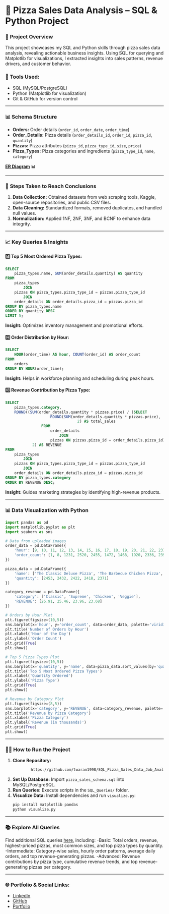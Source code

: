 # 🍕 **Pizza Sales Data Analysis** – SQL & Python Project

### 🚀 **Project Overview**
This project showcases my SQL and Python skills through pizza sales data analysis, revealing actionable business insights. Using SQL for querying and Matplotlib for visualizations, I extracted insights into sales patterns, revenue drivers, and customer behavior.

### 🔧 **Tools Used:**  
- SQL (MySQL/PostgreSQL)  
- Python (Matplotlib for visualization)  
- Git & GitHub for version control

---

### 📊 **Schema Structure**
- **Orders:** Order details (`order_id`, `order_date`, `order_time`)
- **Order_Details:** Pizza details (`order_details_id`, `order_id`, `pizza_id`, `quantity`)
- **Pizzas:** Pizza attributes (`pizza_id`, `pizza_type_id`, `size`, `price`)
- **Pizza_Types:** Pizza categories and ingredients (`pizza_type_id`, `name`, `category`)

**[ER Diagram](https://github.com/twaran1998/SQL_Pizza_Sales_Data_Job_Analysis-/blob/main/Database%20Schema%20and%20Relationships/pizza_sales_schema.png)** 📊

---

### 🧩 **Steps Taken to Reach Conclusions**
1. **Data Collection:** Obtained datasets from web scraping tools, Kaggle, open-source repositories, and public CSV files.
2. **Data Cleaning:** Standardized formats, removed duplicates, and handled null values.
3. **Normalization:** Applied 1NF, 2NF, 3NF, and BCNF to enhance data integrity.

---

### 📈 **Key Queries & Insights**
#### 1️⃣ **Top 5 Most Ordered Pizza Types:**
```sql
SELECT 
    pizza_types.name, SUM(order_details.quantity) AS quantity
FROM
    pizza_types
        JOIN
    pizzas ON pizza_types.pizza_type_id = pizzas.pizza_type_id
        JOIN
    order_details ON order_details.pizza_id = pizzas.pizza_id
GROUP BY pizza_types.name
ORDER BY quantity DESC
LIMIT 5;

```
**Insight:** Optimizes inventory management and promotional efforts.

#### 2️⃣ **Order Distribution by Hour:**
```sql
SELECT 
    HOUR(order_time) AS hour, COUNT(order_id) AS order_count
FROM
    orders
GROUP BY HOUR(order_time);

```
**Insight:** Helps in workforce planning and scheduling during peak hours.

#### 3️⃣ **Revenue Contribution by Pizza Type:**
```sql
SELECT 
    pizza_types.category,
    ROUND((SUM(order_details.quantity * pizzas.price) / (SELECT 
                    ROUND(SUM(order_details.quantity * pizzas.price),
                                2) AS total_sales
                FROM
                    order_details
                        JOIN
                    pizzas ON pizzas.pizza_id = order_details.pizza_id)) * 100,
            2) AS REVENUE
FROM
    pizza_types
        JOIN
    pizzas ON pizza_types.pizza_type_id = pizzas.pizza_type_id
        JOIN
    order_details ON order_details.pizza_id = pizzas.pizza_id
GROUP BY pizza_types.category
ORDER BY REVENUE DESC;

```
**Insight:** Guides marketing strategies by identifying high-revenue products.

---

### 📊 **Data Visualization with Python**
```python
import pandas as pd
import matplotlib.pyplot as plt
import seaborn as sns

# Data from uploaded images
order_data = pd.DataFrame({
    'hour': [9, 10, 11, 12, 13, 14, 15, 16, 17, 18, 19, 20, 21, 22, 23],
    'order_count': [1, 8, 1231, 2520, 2455, 1472, 1468, 1920, 2336, 2399, 2009, 1642, 1198, 663, 28]
})

pizza_data = pd.DataFrame({
    'name': ['The Classic Deluxe Pizza', 'The Barbecue Chicken Pizza', 'The Hawaiian Pizza', 'The Pepperoni Pizza', 'The Thai Chicken Pizza'],
    'quantity': [2453, 2432, 2422, 2418, 2371]
})

category_revenue = pd.DataFrame({
    'category': ['Classic', 'Supreme', 'Chicken', 'Veggie'],
    'REVENUE': [26.91, 25.46, 23.96, 23.68]
})

# Orders by Hour Plot
plt.figure(figsize=(10,5))
sns.barplot(x='hour', y='order_count', data=order_data, palette='viridis')
plt.title('Number of Orders by Hour')
plt.xlabel('Hour of the Day')
plt.ylabel('Order Count')
plt.grid(True)
plt.show()

# Top 5 Pizza Types Plot
plt.figure(figsize=(10,5))
sns.barplot(x='quantity', y='name', data=pizza_data.sort_values(by='quantity'), palette='plasma')
plt.title('Top 5 Most Ordered Pizza Types')
plt.xlabel('Quantity Ordered')
plt.ylabel('Pizza Type')
plt.grid(True)
plt.show()

# Revenue by Category Plot
plt.figure(figsize=(8,5))
sns.barplot(x='category', y='REVENUE', data=category_revenue, palette='cubehelix')
plt.title('Revenue by Pizza Category')
plt.xlabel('Pizza Category')
plt.ylabel('Revenue (in thousands)')
plt.grid(True)
plt.show()


```

---

### 🏃‍♂️ **How to Run the Project**
1. **Clone Repository:**  
   ```bash
           https://github.com/twaran1998/SQL_Pizza_Sales_Data_Job_Analysis-.git
   ```
2. **Set Up Database:** Import `pizza_sales_schema.sql` into MySQL/PostgreSQL.
3. **Run Queries:** Execute scripts in the `SQL_Queries/` folder.
4. **Visualize Data:** Install dependencies and run `visualize.py`:
   ```bash
   pip install matplotlib pandas
   python visualize.py
   ```

---

### 📚 **Explore All Queries**  
Find additional SQL queries [here](https://github.com/twaran1998/SQL_Pizza_Sales_Data_Job_Analysis-/tree/main/SQL%20Queries), including:
-Basic: Total orders, revenue, highest-priced pizzas, most common sizes, and top pizza types by quantity.
-Intermediate: Category-wise sales, hourly order patterns, average daily orders, and top revenue-generating pizzas.
-Advanced: Revenue contributions by pizza type, cumulative revenue trends, and top revenue-generating pizzas per category.


---

### 🌐 **Portfolio & Social Links:**  
- [LinkedIn](your-linkedin-link)  
- [GitHub](your-github-link)  
- [Portfolio](your-portfolio-link)

